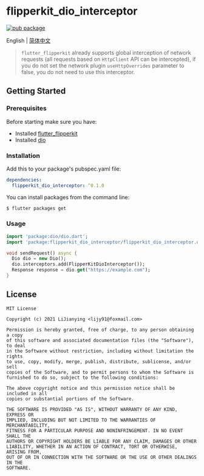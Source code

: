 # flipperkit_dio_interceptor

[![pub package](https://img.shields.io/pub/v/flipperkit_dio_interceptor.svg)](https://pub.dartlang.org/packages/flipperkit_dio_interceptor)

English | [简体中文](./README.zh_CN.md)

> `flutter_flipperkit` already supports global interception of network requests (all requests based on `HttpClient` API can be intercepted), if you do not set the network plugin `useHttpOverrides` parameter to false, you do not need to use this interceptor.

## Getting Started

### Prerequisites

Before starting make sure you have:

- Installed [flutter_flipperkit](https://github.com/leanflutter/flutter_flipperkit)
- Installed [dio](https://github.com/flutterchina/dio)

### Installation

Add this to your package's pubspec.yaml file:

```yaml
dependencies:
  flipperkit_dio_interceptor: ^0.1.0
```

You can install packages from the command line:

```bash
$ flutter packages get
```

### Usage

```dart
import 'package:dio/dio.dart';
import 'package:flipperkit_dio_interceptor/flipperkit_dio_interceptor.dart';

void sendRequest() async {
  Dio dio = new Dio();
  dio.interceptors.add(FlipperKitDioInterceptor());
  Response response = dio.get("https://example.com");
}
```

## License

```
MIT License

Copyright (c) 2021 LiJianying <lijy91@foxmail.com>

Permission is hereby granted, free of charge, to any person obtaining a copy
of this software and associated documentation files (the "Software"), to deal
in the Software without restriction, including without limitation the rights
to use, copy, modify, merge, publish, distribute, sublicense, and/or sell
copies of the Software, and to permit persons to whom the Software is
furnished to do so, subject to the following conditions:

The above copyright notice and this permission notice shall be included in all
copies or substantial portions of the Software.

THE SOFTWARE IS PROVIDED "AS IS", WITHOUT WARRANTY OF ANY KIND, EXPRESS OR
IMPLIED, INCLUDING BUT NOT LIMITED TO THE WARRANTIES OF MERCHANTABILITY,
FITNESS FOR A PARTICULAR PURPOSE AND NONINFRINGEMENT. IN NO EVENT SHALL THE
AUTHORS OR COPYRIGHT HOLDERS BE LIABLE FOR ANY CLAIM, DAMAGES OR OTHER
LIABILITY, WHETHER IN AN ACTION OF CONTRACT, TORT OR OTHERWISE, ARISING FROM,
OUT OF OR IN CONNECTION WITH THE SOFTWARE OR THE USE OR OTHER DEALINGS IN THE
SOFTWARE.
```
